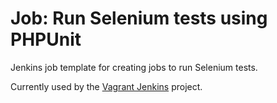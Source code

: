 Job: Run Selenium tests using PHPUnit
=====================================

Jenkins job template for creating jobs to run Selenium tests.

Currently used by the [Vagrant Jenkins](https://github.com/wulff/vagrant-jenkins) project.
